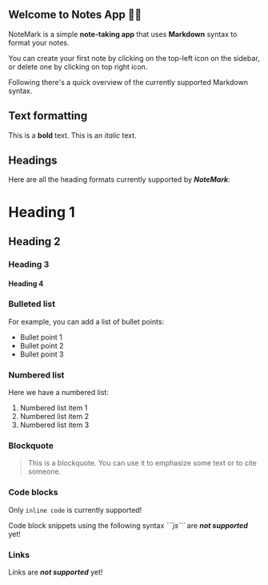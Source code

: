 ## Welcome to Notes App 👋🏻

NoteMark is a simple **note-taking app** that uses **Markdown** syntax to format your notes.

You can create your first note by clicking on the top-left icon on the sidebar, or delete one by clicking on top right icon.

Following there's a quick overview of the currently supported Markdown syntax.

## Text formatting

This is a **bold** text.
This is an _italic_ text.

## Headings

Here are all the heading formats currently supported by **_NoteMark_**:

# Heading 1

## Heading 2

### Heading 3

#### Heading 4

### Bulleted list

For example, you can add a list of bullet points:

- Bullet point 1
- Bullet point 2
- Bullet point 3

### Numbered list

Here we have a numbered list:

1. Numbered list item 1
2. Numbered list item 2
3. Numbered list item 3

### Blockquote

> This is a blockquote. You can use it to emphasize some text or to cite someone.

### Code blocks

Only `inline code` is currently supported!

Code block snippets using the following syntax _\`\`\`js\`\`\`_ are **_not supported_** yet!

### Links

Links are **_not supported_** yet!
